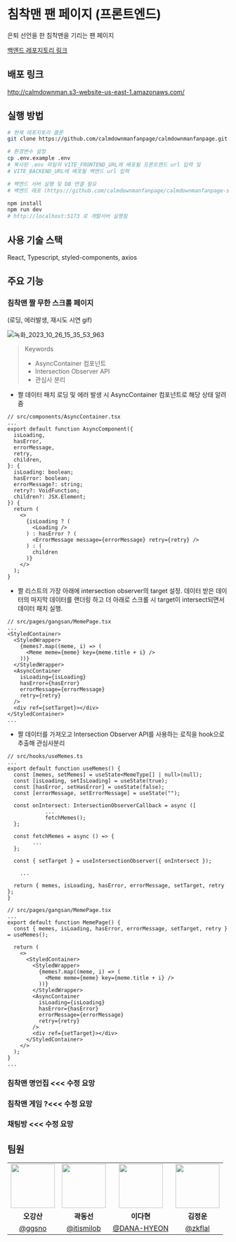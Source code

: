 # 침착맨 팬 페이지 (프론트엔드)

은퇴 선언을 한 침착맨을 기리는 팬 페이지

[백엔드 레포지토리 링크](https://github.com/calmdownmanfanpage/calmdownmanfanpage-server)

## 배포 링크

http://calmdownman.s3-website-us-east-1.amazonaws.com/

## 실행 방법

```bash
# 현재 레포지토리 클론
git clone https://github.com/calmdownmanfanpage/calmdownmanfanpage.git

# 환경변수 설정
cp .env.example .env
# 복사된 .env 파일의 VITE_FRONTEND_URL에 배포될 프론트엔드 url 입력 및
# VITE_BACKEND_URL에 배포될 백엔드 url 입력

# 백엔드 서버 실행 및 DB 연결 필요
# 백엔드 레포 (https://github.com/calmdownmanfanpage/calmdownmanfanpage-server)

npm install
npm run dev
# http://localhost:5173 로 개발서버 실행됨
```

## 사용 기술 스택

React, Typescript, styled-components, axios

## 주요 기능

### 침착맨 짤 무한 스크롤 페이지
(로딩, 에러발생, 재시도 시연 gif)

![녹화_2023_10_26_15_35_53_963](https://github.com/calmdownmanfanpage/calmdownmanfanpage/assets/46833758/0b246aa5-f344-4d83-91c4-cf7e1c3b1ce1)

> Keywords
> - AsyncContainer 컴포넌트
> - Intersection Observer API
> - 관심사 분리
> 
- 짤 데이터 패치 로딩 및 에러 발생 시 AsyncContainer 컴포넌트로 해당 상태 알려줌

```tsx
// src/components/AsyncContainer.tsx
...
export default function AsyncComponent({
  isLoading,
  hasError,
  errorMessage,
  retry,
  children,
}: {
  isLoading: boolean;
  hasError: boolean;
  errorMessage?: string;
  retry?: VoidFunction;
  children?: JSX.Element;
}) {
  return (
    <>
      {isLoading ? (
        <Loading />
      ) : hasError ? (
        <ErrorMessage message={errorMessage} retry={retry} />
      ) : (
        children
      )}
    </>
  );
}
```

- 짤 리스트의 가장 아래에 intersection observer의 target 설정. 데이터 받은 데이터의 마지막 데이터를 랜더링 하고 더 아래로 스크롤 시 target이 intersect되면서 데이터 패치 실행.

```tsx
// src/pages/gangsan/MemePage.tsx
...
<StyledContainer>
  <StyledWrapper>
    {memes?.map((meme, i) => (
      <Meme meme={meme} key={meme.title + i} />
    ))}
  </StyledWrapper>
  <AsyncContainer
    isLoading={isLoading}
    hasError={hasError}
    errorMessage={errorMessage}
    retry={retry}
  />
  <div ref={setTarget}></div>
</StyledContainer>
...
```

- 짤 데이터를 가져오고 Intersection Observer API를 사용하는 로직을 hook으로 추출해 관심사분리

```tsx
// src/hooks/useMemes.ts
...
export default function useMemes() {
  const [memes, setMemes] = useState<MemeType[] | null>(null);
  const [isLoading, setIsLoading] = useState(true);
  const [hasError, setHasError] = useState(false);
  const [errorMessage, setErrorMessage] = useState("");

  const onIntersect: IntersectionObserverCallback = async ([
			...
			fetchMemes();
  };

  const fetchMemes = async () => {
		...
  };

  const { setTarget } = useIntersectionObserver({ onIntersect });

	...

  return { memes, isLoading, hasError, errorMessage, setTarget, retry };
}
```

```tsx
// src/pages/gangsan/MemePage.tsx
...
export default function MemePage() {
  const { memes, isLoading, hasError, errorMessage, setTarget, retry } = useMemes();

  return (
    <>
      <StyledContainer>
        <StyledWrapper>
          {memes?.map((meme, i) => (
            <Meme meme={meme} key={meme.title + i} />
          ))}
        </StyledWrapper>
        <AsyncContainer
          isLoading={isLoading}
          hasError={hasError}
          errorMessage={errorMessage}
          retry={retry}
        />
        <div ref={setTarget}></div>
      </StyledContainer>
    </>
  );
}
...
```

### 침착맨 명언집 <<< 수정 요망

### 침착맨 게임 ?<<< 수정 요망

### 채팅방 <<< 수정 요망


## 팀원

<table>
  <tr align="center">
    <td>
      <a href="https://github.com/ggsno">
        <img src="https://avatars.githubusercontent.com/u/46833758?v=4" width="100px;" alt="" />
      </a>
    </td>
    <td>
      <a href="https://github.com/itismilob">
        <img src="https://avatars.githubusercontent.com/u/132344704?v=4" width="100px;" alt="" />
      </a>
    </td>
    <td>
      <a href="https://github.com/DANA-HYEON">
        <img src="https://avatars.githubusercontent.com/u/80450737?v=4" width="100px;" alt="" />
      </a>
    </td>
    <td>
      <a href="https://github.com/zkflal">
        <img src="https://avatars.githubusercontent.com/u/146833294?v=4" width="100px;" alt="" />
      </a>
    </td>
  </tr>

  <tr align="center">
    <td><b>오강산</b></td>
    <td><b>곽동선</b></td>
    <td><b>이다현</b></td>
    <td><b>김정운</b></td>
  </tr>

  <tr align="center">
    <td><a href="https://github.com/ggsno">@ggsno</a></td>
    <td><a href="https://github.com/itismilob">@itismilob</a></td>
    <td><a href="https://github.com/DANA-HYEON">@DANA-HYEON</a></td>
    <td><a href="https://github.com/zkflal">@zkflal</a></td>
  </tr>

</table>
